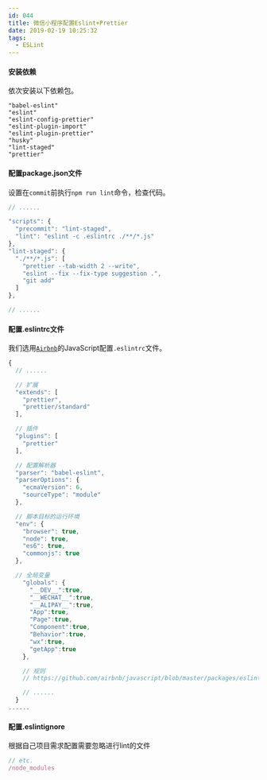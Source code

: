 ```yaml
---
id: 044
title: 微信小程序配置Eslint+Prettier
date: 2019-02-19 10:25:32
tags:
  - ESLint
---
```


#### 安装依赖
  依次安装以下依赖包。
  ```
  "babel-eslint"
  "eslint"
  "eslint-config-prettier"
  "eslint-plugin-import"
  "eslint-plugin-prettier"
  "husky"
  "lint-staged"
  "prettier"
  ```

#### 配置package.json文件
  设置在`commit`前执行`npm run lint`命令，检查代码。
  ```js
  // ......

  "scripts": {
    "precommit": "lint-staged",
    "lint": "eslint -c .eslintrc ./**/*.js"
  },
  "lint-staged": {
    "./**/*.js": [
      "prettier --tab-width 2 --write",
      "eslint --fix --fix-type suggestion .",
      "git add"
    ]
  },

  // ......
  ```
#### 配置.eslintrc文件
  我们选用[`Airbnb`](https://github.com/airbnb/javascript/blob/master/packages/eslint-config-airbnb-base/rules/style.js)的JavaScript配置`.eslintrc`文件。
  ```js
  {
    // ......

    // 扩展
    "extends": [
      "prettier",
      "prettier/standard"
    ],
  
    // 插件
    "plugins": [
      "prettier"
    ],

    // 配置解析器
    "parser": "babel-eslint",
    "parserOptions": {
      "ecmaVersion": 6,
      "sourceType": "module"
    },

    // 脚本目标的运行环境
    "env": {
      "browser": true,
      "node": true,
      "es6": true,
      "commonjs": true
    },

    // 全局变量
      "globals": {
        "__DEV__":true,
        "__WECHAT__":true,
        "__ALIPAY__":true,
        "App":true,
        "Page":true,
        "Component":true,
        "Behavior":true,
        "wx":true,
        "getApp":true
      },

      // 规则
      // https://github.com/airbnb/javascript/blob/master/packages/eslint-config-airbnb-base/rules/style.js

      // ......
    }
  ......
  ```
#### 配置.eslintignore
  根据自己项目需求配置需要忽略进行lint的文件
  ```js
  // etc.
  /node_modules
  ```